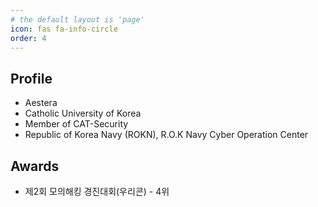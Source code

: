 ```yaml
---
# the default layout is 'page'
icon: fas fa-info-circle
order: 4
---
```


## Profile
- Aestera
- Catholic University of Korea
- Member of CAT-Security
- Republic of Korea Navy (ROKN), R.O.K Navy Cyber Operation Center <br>

## Awards
- 제2회 모의해킹 경진대회(우리콘) - 4위